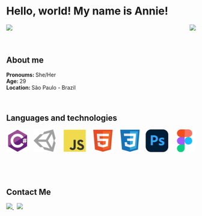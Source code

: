 ### <h1> Hello, world! My name is Annie! </h1>

<div>
  <img  height="180em" src="https://github-readme-stats.vercel.app/api?username=AnnieAlves&layout=compact&langs_count=16&theme=midnight-purple"/>
  <img align="right" height="180em" src="https://github-readme-stats.vercel.app/api/top-langs/?username=AnnieAlves&layout=compact&langs_count=16&theme=midnight-purple"/>
</div>
<br>
<br>

<section align:"center">
<div>
  <h2> About me </h2>
    <p><strong>Pronoums: </strong> She/Her <br>
    <strong>Age: </strong> 29 <br>
    <strong>Location: </strong> São Paulo - Brazil
    </p>
    <br>
  </div>
  <h2> Languages and technologies </h2>
    <div>     
      <img align="center" height="60" alt="csharp icon"  src="https://raw.githubusercontent.com/devicons/devicon/master/icons/csharp/csharp-original.svg"> &nbsp;
      <img align="center" height="60" alt="Unity icon" src="https://raw.githubusercontent.com/AnnieAlves/devicon/master/icons/unity/unity-original.svg"> &nbsp; &nbsp;
      <img align="center" height="60" alt="js icon" src="https://raw.githubusercontent.com/devicons/devicon/master/icons/javascript/javascript-original.svg"> &nbsp;&nbsp;
      <img align="center" height="60" alt="html icon" src="https://raw.githubusercontent.com/devicons/devicon/master/icons/html5/html5-original.svg"> &nbsp;
      <img align="center" height="60"  alt="css icon" src="https://raw.githubusercontent.com/devicons/devicon/master/icons/css3/css3-original.svg">  &nbsp;
      <img align="center" height="60"  alt="photoshop icon" src="https://raw.githubusercontent.com/tandpfun/skill-icons/main/icons/Photoshop.svg"> &nbsp;
      <img align="center" height="60"  alt="figma icon" src="https://raw.githubusercontent.com/devicons/devicon/master/icons/figma/figma-original.svg">  &nbsp;
    </div>
      
   <p>
  <br>
  <br>
  </p>
  <h2> Contact Me </h2>
    <div>
      <a href = "mailto: annie.a.alves@gmal.com">
        <img height="60" src="https://raw.githubusercontent.com/gauravghongde/social-icons/master/SVG/Color/Gmail.svg">
      </a> &nbsp;
      <a href = "https://www.linkedin.com/in/annie-alves/">
        <img height="60" src="https://raw.githubusercontent.com/gauravghongde/social-icons/master/SVG/Color/LinkedIN.svg">
      </a>
  </div> 
</section>


